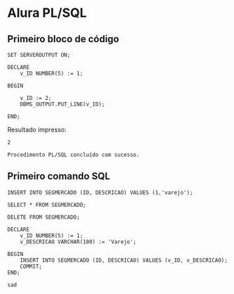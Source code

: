 # Alura PL/SQL

## Primeiro bloco de código



```
SET SERVEROUTPUT ON;

DECLARE
    v_ID NUMBER(5) := 1;

BEGIN

    v_ID := 2;
    DBMS_OUTPUT.PUT_LINE(v_ID);
    
END;

```

Resultado impresso:

```
2

Procedimento PL/SQL concluído com sucesso.
```

## Primeiro comando SQL



```
INSERT INTO SEGMERCADO (ID, DESCRICAO) VALUES (1,'varejo');

SELECT * FROM SEGMERCADO;

DELETE FROM SEGMERCADO;

DECLARE
    v_ID NUMBER(5) := 1;
    v_DESCRICAO VARCHAR(100) := 'Varejo';

BEGIN
    INSERT INTO SEGMERCADO (ID, DESCRICAO) VALUES (v_ID, v_DESCRICAO);
    COMMIT;
END;
```



```
sad
```

